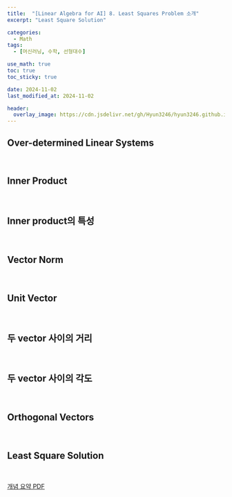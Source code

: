 ```yaml
---
title:  "[Linear Algebra for AI] 8. Least Squares Problem 소개"
excerpt: "Least Square Solution"

categories:
  - Math
tags:
  - [머신러닝, 수학, 선형대수]

use_math: true
toc: true
toc_sticky: true

date: 2024-11-02
last_modified_at: 2024-11-02

header:
  overlay_image: https://cdn.jsdelivr.net/gh/Hyun3246/hyun3246.github.io@master/image/overlay image/Linear Algebra for AI.png
---
```

## Over-determined Linear Systems

<br/>

## Inner Product 

<br/>

## Inner product의 특성 

<br/>

## Vector Norm

<br/>

## Unit Vector

<br/>

## 두 vector 사이의 거리 

<br/>

## 두 vector 사이의 각도  

<br/>

## Orthogonal Vectors

<br/>

## Least Square Solution 

<br/>

[개념 요약 PDF](https://github.com/Hyun3246/Code-Warehouse/blob/02efe7458a5434b2975d69c6e3d46de5eff69e69/Linear%20Algebra%20for%20AI/8.%20Least%20Squares%20Problem%20%EC%86%8C%EA%B0%9C.pdf)